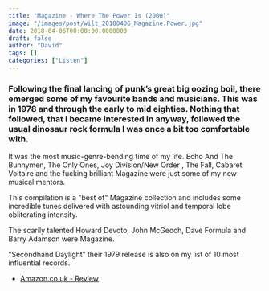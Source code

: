 ```yaml
---
title: "Magazine - Where The Power Is (2000)"
image: "/images/post/wilt_20180406_Magazine.Power.jpg"
date: 2018-04-06T00:00:00.0000000
draft: false
author: "David"
tags: []
categories: ["Listen"]
---
```

### Following the final lancing of punk’s great big oozing boil, there emerged some of my favourite bands and musicians. This was in 1978 and through the early to mid eighties. Nothing that followed, that I became interested in anyway, followed the usual dinosaur rock formula I was once a bit too comfortable with.

 It was the most music-genre-bending time of my life. Echo And The Bunnymen, The Only Ones, Joy Division/New Order , The Fall, Cabaret Voltaire and the fucking brilliant Magazine were just some of my new musical mentors.

 This compilation is a "best of" Magazine collection and includes some incredible tunes delivered with astounding vitriol and temporal lobe obliterating intensity.  
  
The scarily talented Howard Devoto, John McGeoch, Dave Formula and Barry Adamson were Magazine.

 “Secondhand Daylight” their 1979 release is also on my list of 10 most influential records.

-  [Amazon.co.uk - Review](https://www.amazon.co.uk/Magazine-Where-Power/dp/B00004WMZ2/ref=sr_1_10?s=music&amp;ie=UTF8&amp;qid=1523094856&amp;sr=1-10&amp;keywords=magazine)
